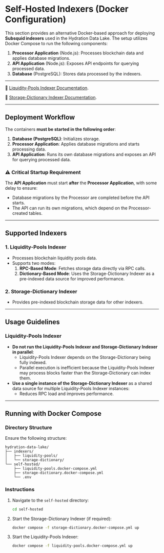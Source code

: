 # Self-Hosted Indexers (Docker Configuration)

This section provides an alternative Docker-based approach for deploying **Subsquid indexers** used in the Hydration Data Lake. The setup utilizes Docker Compose to run the following components:

1. **Processor Application** (Node.js): Processes blockchain data and applies database migrations.
2. **API Application** (Node.js): Exposes API endpoints for querying processed data.
3. **Database** (PostgreSQL): Stores data processed by the indexers.

---

:book: [Liquidity-Pools Indexer Documentation](../indexers/liquidity-pools/README.md).

:book: [Storage-Dictionary Indexer Documentation](../indexers/storage-dictionary/README.md).

---

## Deployment Workflow

The containers **must be started in the following order**:

1. **Database (PostgreSQL)**: Initializes storage.
2. **Processor Application**: Applies database migrations and starts processing data.
3. **API Application**: Runs its own database migrations and exposes an API for querying processed data.

### ⚠️ Critical Startup Requirement

The **API Application** must start **after** the **Processor Application**, with some delay to ensure:

- Database migrations by the Processor are completed before the API starts.
- The API can run its own migrations, which depend on the Processor-created tables.

---

## Supported Indexers

### 1. **Liquidity-Pools Indexer**

- Processes blockchain liquidity pools data.
- Supports two modes:
  1. **RPC-Based Mode**: Fetches storage data directly via RPC calls.
  2. **Dictionary-Based Mode**: Uses the Storage-Dictionary Indexer as a pre-indexed data source for improved performance.

### 2. **Storage-Dictionary Indexer**

- Provides pre-indexed blockchain storage data for other indexers.

---

## Usage Guidelines

### Liquidity-Pools Indexer

- **Do not run the Liquidity-Pools Indexer and Storage-Dictionary Indexer in parallel**:
  - Liquidity-Pools Indexer depends on the Storage-Dictionary being fully indexed.
  - Parallel execution is inefficient because the Liquidity-Pools Indexer may process blocks faster than the Storage-Dictionary can index them.
- **Use a single instance of the Storage-Dictionary Indexer** as a shared data source for multiple Liquidity-Pools Indexer instances:
  - Reduces RPC load and improves performance.

---

## Running with Docker Compose

### Directory Structure

Ensure the following structure:

```
hydration-data-lake/
├── indexers/
│   ├── liquidity-pools/
│   └── storage-dictionary/
└── self-hosted/
    ├── liquidity-pools.docker-compose.yml
    ├── storage-dictionary.docker-compose.yml
    └── .env
```

### Instructions

1. Navigate to the `self-hosted` directory:
   ```bash
   cd self-hosted
   ```
2. Start the Storage-Dictionary Indexer (if required):
    ```bash
    docker compose -f storage-dictionary.docker-compose.yml up
    ```

3. Start the Liquidity-Pools Indexer:
   ```bash
   docker compose -f liquidity-pools.docker-compose.yml up
   ```
